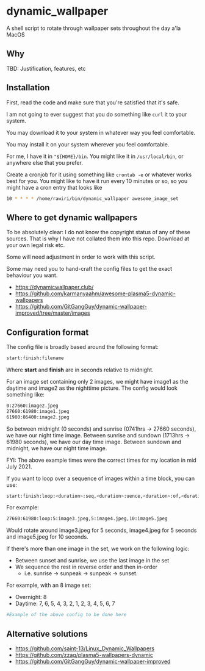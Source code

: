 # dynamic_wallpaper

A shell script to rotate through wallpaper sets throughout the day a'la MacOS

## Why

TBD: Justification, features, etc

## Installation

First, read the code and make sure that you're satisfied that it's safe.

I am not going to ever suggest that you do something like `curl` it to your system.

You may download it to your system in whatever way you feel comfortable.

You may install it on your system wherever you feel comfortable.

For me, I have it in `"${HOME}/bin`.  You might like it in `/usr/local/bin`, or
anywhere else that you prefer.

Create a cronjob for it using something like `crontab -e` or whatever works best
for you.  You might like to have it run every 10 minutes or so, so you might have
a cron entry that looks like

```bash
10 * * * * /home/rawiri/bin/dynamic_wallpaper awesome_image_set
```

## Where to get dynamic wallpapers

To be absolutely clear: I do not know the copyright status of any of these sources.
That is why I have not collated them into this repo.  Download at your own legal risk etc.

Some will need adjustment in order to work with this script.

Some may need you to hand-craft the config files to get the exact behaviour you want.

* https://dynamicwallpaper.club/
* https://github.com/karmanyaahm/awesome-plasma5-dynamic-wallpapers
* https://github.com/GitGangGuy/dynamic-wallpaper-improved/tree/master/images

## Configuration format

The config file is broadly based around the following format:

```bash
start:finish:filename
```

Where **start** and **finish** are in seconds relative to midnight.

For an image set containing only 2 images, we might have image1 as the daytime
and image2 as the nighttime picture.  The config would look something like:

```bash
0:27660:image2.jpeg
27660:61980:image1.jpeg
61980:86400:image2.jpeg
```

So between midnight (0 seconds) and sunrise (0741hrs -> 27660 seconds), we have our
night time image.  Between sunrise and sundown (1713hrs -> 61980 seconds), we have
our day time image.  Between sundown and midnight, we have our night time image.

FYI: The above example times were the correct times for my location in mid July 2021.

If you want to loop over a sequence of images within a time block, you can use:

```bash
start:finish:loop:<duration>:seq,<duration>:uence,<duration>:of,<duration>:images
```

For example:

```bash
27660:61980:loop:5:image3.jpeg,5:image4.jpeg,10:image5.jpeg
```

Would rotate around image3.jpeg for 5 seconds, image4.jpeg for 5 seconds and image5.jpeg for 10 seconds.

If there's more than one image in the set, we work on the following logic:

* Between sunset and sunrise, we use the last image in the set
* We sequence the rest in reverse order and then in-order
  * i.e. sunrise -> sunpeak -> sunpeak -> sunset.

For example, with an 8 image set:

* Overnight: 8
* Daytime: 7, 6, 5, 4, 3, 2, 1, 2, 3, 4, 5, 6, 7

```bash
#Example of the above config to be done here
```

## Alternative solutions

* https://github.com/saint-13/Linux_Dynamic_Wallpapers
* https://github.com/zzag/plasma5-wallpapers-dynamic
* https://github.com/GitGangGuy/dynamic-wallpaper-improved
